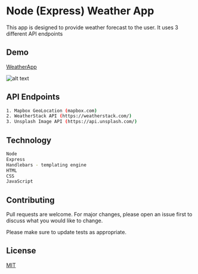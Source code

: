 # Node (Express) Weather App

This app is designed to provide weather forecast to the user. It uses 3 different API endpoints

## Demo
[WeatherApp](https://yonas-weather-app.herokuapp.com/)

![alt text](https://yonas-weather-app.herokuapp.com/images/screenshot.png)


## API Endpoints

```bash
1. Mapbox GeoLocation (mapbox.com)
2. WeatherStack API (https://weatherstack.com/)
3. Unsplash Image API (https://api.unsplash.com/) 
```

## Technology

```bash
Node
Express
Handlebars - templating engine
HTML
CSS
JavaScript
```

## Contributing
Pull requests are welcome. For major changes, please open an issue first to discuss what you would like to change.

Please make sure to update tests as appropriate.

## License
[MIT](https://choosealicense.com/licenses/mit/)